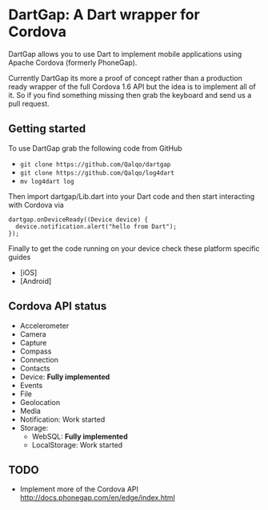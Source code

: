 DartGap: A Dart wrapper for Cordova
===================================

DartGap allows you to use Dart to implement mobile applications using
Apache Cordova (formerly PhoneGap). 

Currently DartGap its more a proof of concept rather than a production ready wrapper of the full Cordova 1.6 API but
the idea is to implement all of it. So if you find something missing then grab the keyboard and send us a pull request.

Getting started
---------------

To use DartGap grab the following code from GitHub

 * ```git clone https://github.com/Qalqo/dartgap```
 * ```git clone https://github.com/Qalqo/log4dart```
 * ```mv log4dart log```

Then import dartgap/Lib.dart into your Dart code and then start
interacting with Cordova via

```
dartgap.onDeviceReady((Device device) {
  device.notification.alert("hello from Dart");
});
```

Finally to get the code running on your device check these platform specific guides

* [iOS]
* [Android]

Cordova API status
------------------

* Accelerometer
* Camera
* Capture
* Compass
* Connection
* Contacts
* Device: **Fully implemented**
* Events
* File
* Geolocation
* Media
* Notification: Work started
* Storage: 
  * WebSQL: **Fully implemented**
  * LocalStorage: Work started 

TODO
----
* Implement more of the Cordova API http://docs.phonegap.com/en/edge/index.html

